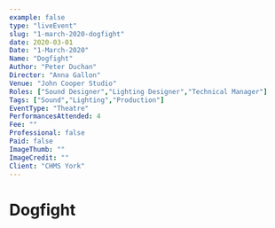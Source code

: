 ```yaml
---
example: false
type: "liveEvent"
slug: "1-march-2020-dogfight"
date: 2020-03-01
Date: "1-March-2020"
Name: "Dogfight"
Author: "Peter Duchan"
Director: "Anna Gallon"
Venue: "John Cooper Studio"
Roles: ["Sound Designer","Lighting Designer","Technical Manager"]
Tags: ["Sound","Lighting","Production"]
EventType: "Theatre"
PerformancesAttended: 4
Fee: ""
Professional: false
Paid: false
ImageThumb: ""
ImageCredit: ""
Client: "CHMS York"
---
```


# Dogfight